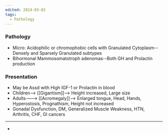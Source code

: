 ```yaml
---
edited: 2024-03-02
tags:
  - Pathology
---
```

### Pathology
- Micro: Acidophilic or chromophobic cells with Granulated Cytoplasm--Densely and Sparsely Granulated subtypes
- Bihormonal Mammosomatotroph adenomas--Both GH and Prolactin production
### Presentation 
- May be Assd with High IGF-1 or Prolactin in blood
- Children--> [[Gigantism]]--> Height increased, Large size
- Adults---> [[Acromegaly]]--> Enlarged tongue, Head, Hands, Hyperostosis, Prognathism, Height not increased
- Gonadal Dysfunction, DM, Generalized Muscle Weakness, HTN, Arthritis, CHF, GI cancers
---
-